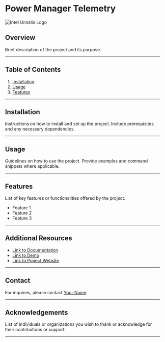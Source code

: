 # Power Manager Telemetry

![Intel Unnatis Logo]()

## Overview

Brief description of the project and its purpose.

---

## Table of Contents

1. [Installation](#installation)
2. [Usage](#usage)
3. [Features](#features)


---

## Installation

Instructions on how to install and set up the project. Include prerequisites and any necessary dependencies.

---

## Usage

Guidelines on how to use the project. Provide examples and command snippets where applicable.

---

## Features

List of key features or functionalities offered by the project.

- Feature 1
- Feature 2
- Feature 3

---

## Additional Resources

- [Link to Documentation](path/to/documentation)
- [Link to Demo](path/to/demo)
- [Link to Project Website](https://projectwebsite.com)

---

## Contact

For inquiries, please contact [Your Name](mailto:your.email@example.com).

---

## Acknowledgements

List of individuals or organizations you wish to thank or acknowledge for their contributions or support.

---


